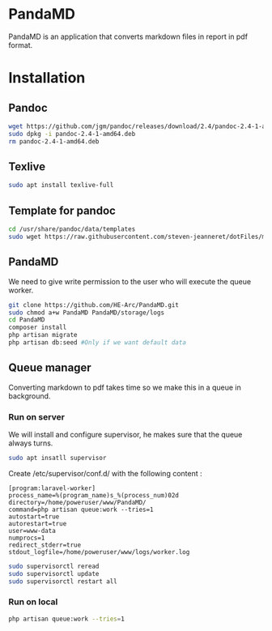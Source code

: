 # PandaMD
PandaMD is an application that converts markdown files in report in pdf format.

# Installation
## Pandoc
```sh
wget https://github.com/jgm/pandoc/releases/download/2.4/pandoc-2.4-1-amd64.deb
sudo dpkg -i pandoc-2.4-1-amd64.deb
rm pandoc-2.4-1-amd64.deb
```

## Texlive
```sh
sudo apt install texlive-full
```

## Template for pandoc
```sh
cd /usr/share/pandoc/data/templates
sudo wget https://raw.githubusercontent.com/steven-jeanneret/dotFiles/master/pandoc/eisvogel.latex
```

## PandaMD
We need to give write permission to the user who will execute the queue worker. 
```sh
git clone https://github.com/HE-Arc/PandaMD.git
sudo chmod a+w PandaMD PandaMD/storage/logs
cd PandaMD
composer install
php artisan migrate
php artisan db:seed #Only if we want default data
```

## Queue manager
Converting markdown to pdf takes time so we make this in a queue in background.
### Run on server
We will install and configure supervisor, he makes sure that the queue always turns.
```sh
sudo apt insatll supervisor
```
Create /etc/supervisor/conf.d/ with the following content :
```
[program:laravel-worker]
process_name=%(program_name)s_%(process_num)02d
directory=/home/poweruser/www/PandaMD/
command=php artisan queue:work --tries=1
autostart=true
autorestart=true
user=www-data
numprocs=1
redirect_stderr=true
stdout_logfile=/home/poweruser/www/logs/worker.log
```

```sh
sudo supervisorctl reread
sudo supervisorctl update
sudo supervisorctl restart all
```
### Run on local
```sh
php artisan queue:work --tries=1
```
